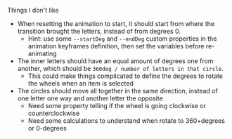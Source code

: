 Things I don't like

- When resetting the animation to start, it should start from where the transition brought the letters, instead of from degrees 0.
  - Hint: use some `--startDeg` and `--endDeg` custom properties in the animation keyframes definition, then set the variables before re-animating
- The inner letters should have an equal amount of degrees one from another, which should be `360deg / number of letters in that circle`.
  - This could make things complicated to define the degrees to rotate the wheels when an item is selected
- The circles should move all together in the same direction, instead of one letter one way and another letter the opposite
  - Need some property telling if the wheel is going clockwise or counterclockwise
  - Need some calculations to understand when rotate to 360+degrees or 0-degrees
